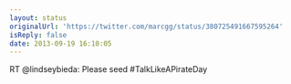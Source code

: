 ```yaml
---
layout: status
originalUrl: 'https://twitter.com/marcgg/status/380725491667595264'
isReply: false
date: 2013-09-19 16:10:05
---
```


RT @lindseybieda: Please seed #TalkLikeAPirateDay
